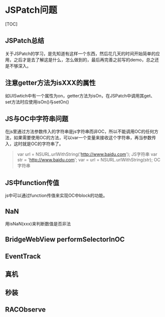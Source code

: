 # JSPatch问题

[TOC]

## JSPatch总结

关于JSPatch的学习，是先知道有这样一个东西，然后花几天的时间开始简单的应用，之后才是去了解这是什么，怎么做到的，最后再完善之前写的demo，总之还是不够深入。

















## 注意getter方法为isXXX的属性

如UISwtich中有一个属性为on，getter方法为isOn，在JSPatch中调用其get、set方法时应使用isOn()与setOn()

## JS与OC中字符串问题

在js里通过方法参数传入的字符串是js字符串而非OC，所以不能调用OC的任何方法，如果需要使用OC的方法，可以var一个变量来接收这个字符串，再当参数传入，这时就是OC的字符串了。

> var url = NSURL.urlWithString('http://www.baidu.com'); JS字符串
> var str = 'http://www.baidu.com';
> var = url = NSURL.urlWithString(str); OC字符串

## JS中function传值

js中可以通过function传值来实现OC中block的功能。

## NaN

用isNaN(xxx)来判断数值是否非法


## BridgeWebView performSelectorInOC

## EventTrack

## 真机

## 秒装

## RACObserve




